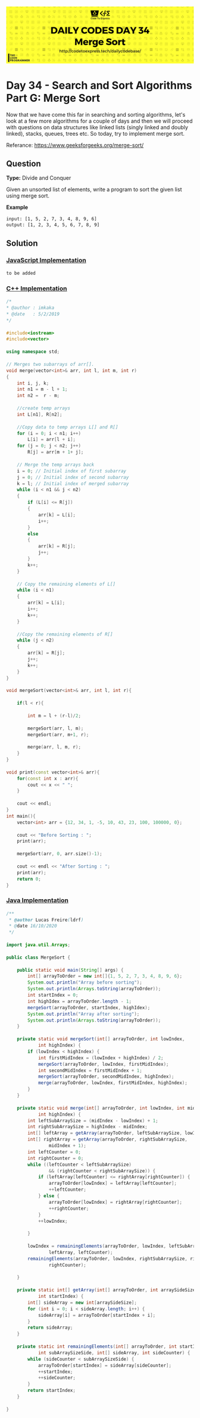 ![cover](./cover.png)

# Day 34 - Search and Sort Algorithms Part G: Merge Sort

Now that we have come this far in searching and sorting algorithms, let's look at a few more algorithms for a couple of days and then we will proceed with questions on data structures like linked lists (singly linked and doubly linked), stacks, queues, trees etc. So today, try to implement merge sort.

Referance: https://www.geeksforgeeks.org/merge-sort/

## Question

**Type:** Divide and Conquer

Given an unsorted list of elements, write a program to sort the given list using merge sort.

**Example**

```
input: [1, 5, 2, 7, 3, 4, 8, 9, 6]
output: [1, 2, 3, 4, 5, 6, 7, 8, 9]
```

## Solution

### [JavaScript Implementation](./JavaScript/mergeSort.js)

```js
to be added
```

### [C++ Implementation](./C++/mergeSort.cpp)

```cpp
/*
* @author : imkaka
* @date   : 5/2/2019
*/

#include<iostream>
#include<vector>

using namespace std;

// Merges two subarrays of arr[].
void merge(vector<int>& arr, int l, int m, int r)
{
    int i, j, k;
    int n1 = m - l + 1;
    int n2 =  r - m;

    //create temp arrays
    int L[n1], R[n2];

    //Copy data to temp arrays L[] and R[]
    for (i = 0; i < n1; i++)
        L[i] = arr[l + i];
    for (j = 0; j < n2; j++)
        R[j] = arr[m + 1+ j];

    // Merge the temp arrays back
    i = 0; // Initial index of first subarray
    j = 0; // Initial index of second subarray
    k = l; // Initial index of merged subarray
    while (i < n1 && j < n2)
    {
        if (L[i] <= R[j])
        {
            arr[k] = L[i];
            i++;
        }
        else
        {
            arr[k] = R[j];
            j++;
        }
        k++;
    }

    // Copy the remaining elements of L[]
    while (i < n1)
    {
        arr[k] = L[i];
        i++;
        k++;
    }

    //Copy the remaining elements of R[]
    while (j < n2)
    {
        arr[k] = R[j];
        j++;
        k++;
    }
}

void mergeSort(vector<int>& arr, int l, int r){

    if(l < r){

        int m = l + (r-l)/2;

        mergeSort(arr, l, m);
        mergeSort(arr, m+1, r);

        merge(arr, l, m, r);
    }
}

void print(const vector<int>& arr){
    for(const int x : arr){
        cout << x << " ";
    }

    cout << endl;
}
int main(){
    vector<int> arr = {12, 34, 1, -5, 10, 43, 23, 100, 100000, 0};

    cout << "Before Sorting : ";
    print(arr);

    mergeSort(arr, 0, arr.size()-1);

    cout << endl << "After Sorting : ";
    print(arr);
    return 0;
}
```

### [Java Implementation](./Java/MergeSort.Java)
``` java
/**
 * @author Lucas Freire(ldrf)
 * @date 16/10/2020
 */
 
import java.util.Arrays;

public class MergeSort {

	public static void main(String[] args) {
		int[] arrayToOrder = new int[]{1, 5, 2, 7, 3, 4, 8, 9, 6};
		System.out.println("Array before sorting");
		System.out.println(Arrays.toString(arrayToOrder));
		int startIndex = 0;
		int highIdex = arrayToOrder.length - 1;
		mergeSort(arrayToOrder, startIndex, highIdex);
		System.out.println("Array after sorting");
		System.out.println(Arrays.toString(arrayToOrder));
	}

	private static void mergeSort(int[] arrayToOrder, int lowIndex,
			int highIndex) {
		if (lowIndex < highIndex) {
			int firstMidIndex = (lowIndex + highIndex) / 2;
			mergeSort(arrayToOrder, lowIndex, firstMidIndex);
			int secondMidIndex = firstMidIndex + 1;
			mergeSort(arrayToOrder, secondMidIndex, highIndex);
			merge(arrayToOrder, lowIndex, firstMidIndex, highIndex);
		}
	}

	private static void merge(int[] arrayToOrder, int lowIndex, int midIndex,
			int highIndex) {
		int leftSubArraySize = (midIndex - lowIndex) + 1;
		int rightSubArraySize = highIndex - midIndex;
		int[] leftArray = getArray(arrayToOrder, leftSubArraySize, lowIndex);
		int[] rightArray = getArray(arrayToOrder, rightSubArraySize,
				midIndex + 1);
		int leftCounter = 0;
		int rightCounter = 0;
		while ((leftCounter < leftSubArraySize)
				&& (rightCounter < rightSubArraySize)) {
			if (leftArray[leftCounter] <= rightArray[rightCounter]) {
				arrayToOrder[lowIndex] = leftArray[leftCounter];
				++leftCounter;
			} else {
				arrayToOrder[lowIndex] = rightArray[rightCounter];
				++rightCounter;
			}
			++lowIndex;

		}

		lowIndex = remainingElements(arrayToOrder, lowIndex, leftSubArraySize,
				leftArray, leftCounter);
		remainingElements(arrayToOrder, lowIndex, rightSubArraySize, rightArray,
				rightCounter);

	}

	private static int[] getArray(int[] arrayToOrder, int arraySideSize,
			int startIndex) {
		int[] sideArray = new int[arraySideSize];
		for (int i = 0; i < sideArray.length; i++) {
			sideArray[i] = arrayToOrder[startIndex + i];
		}
		return sideArray;
	}

	private static int remainingElements(int[] arrayToOrder, int startIndex,
			int subArraySizeSide, int[] sideArray, int sideCounter) {
		while (sideCounter < subArraySizeSide) {
			arrayToOrder[startIndex] = sideArray[sideCounter];
			++startIndex;
			++sideCounter;
		}
		return startIndex;
	}

}

```